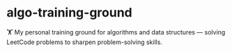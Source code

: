 # algo-training-ground
🏋️ My personal training ground for algorithms and data structures — solving LeetCode problems to sharpen problem-solving skills.
